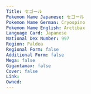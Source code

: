 ```yaml
---
﻿Title: セゴール
Pokemon Name Japanese: セゴール
Pokemon Name German: Cryospino
Pokemon Name English: Arctibax
Language Card: Japanese
National Dex Number: 997
Region: Paldea
Regional Form: false
Additional Form: false
Mega: false
Gigantamax: false
Cover: false
Link: 
Owned: 
---
```


